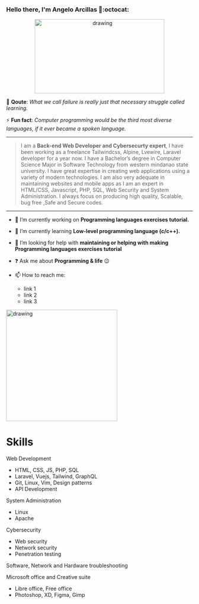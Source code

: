 ### Hello there, I'm Angelo Arcillas 👋:octocat:

<p align="center">
<img src="https://octodex.github.com/images/nyantocat.gif" alt="drawing" width="350" height="200"/>
</p>

:muscle: **Qoute**: _What we call failure is really just that necessary struggle called learning._
<br>

:zap: **Fun fact**: _Computer programming would be the third most diverse languages, if it ever became a spoken language._
<hr>

> I am a **Back-end Web Developer and Cybersecurty expert**, I have been working as a freelance Tailwindcss, Alpine, Lvewire, Laravel developer for a year now. I have a Bachelor’s degree in Computer Science Major in Software Technology from western mindanao state university. I have great expertise in creating web applications using a variety of modern technologies. I am also very adequate in maintaining websites and mobile apps as I am an expert in HTML/CSS, Javascript, PHP, SQL, Web Security and System Administration. I always focus on producing high quality, Scalable, bug free ,Safe and Secure codes.
<hr>

- :telescope: I’m currently working on **Programming languages exercises tutorial.**
- :seedling: I’m currently learning **Low-level programming language (c/c++).**

- :two_men_holding_hands: I’m looking for help with **maintaining or helping with making Programming languages exercises tutorial**
- :question: Ask me about **Programming & life** :wink:

- :mailbox: How to reach me: 
  - link 1
  - link 2
  - link 3

<img src="https://octodex.github.com/images/Fintechtocat.png" alt="drawing" width="300"/>

# Skills
Web Development
 - HTML, CSS, JS, PHP, SQL
 - Laravel, Vuejs, Tailwind, GraphQL
 - Git, Linux, Vim, Design patterns
 - API Development
 
System Administration
 - Linux
 - Apache
 
Cybersecurity
 - Web security
 - Network security
 - Penetration testing
 
Software, Network and Hardware troubleshooting

Microsoft office and Creative suite
 - Libre office, Free office
 - Photoshop, XD, Figma, Gimp
